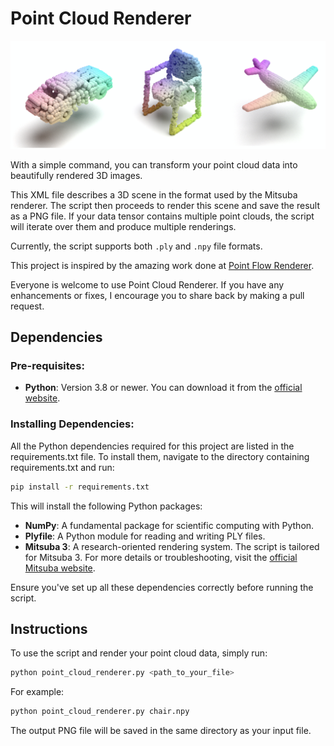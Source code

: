# Point Cloud Renderer

![mitsuba rendering](mitsuba_rendering.png)

With a simple command, you can transform your point cloud data into beautifully rendered 3D images.

This XML file describes a 3D scene in the format used by the Mitsuba renderer. 
The script then proceeds to render this scene and save the result as a PNG file. 
If your data tensor contains multiple point clouds, the script will iterate over them and produce multiple renderings.

Currently, the script supports both `.ply` and `.npy` file formats.

This project is inspired by the amazing work done at [Point Flow Renderer](https://github.com/zekunhao1995/PointFlowRenderer). 

Everyone is welcome to use Point Cloud Renderer. 
If you have any enhancements or fixes, I encourage you to share back by making a pull request.

## Dependencies

### Pre-requisites:
- **Python**: Version 3.8 or newer. You can download it from the [official website](https://www.python.org/downloads/).

### Installing Dependencies:
All the Python dependencies required for this project are listed in the requirements.txt file. To install them, navigate to the directory containing requirements.txt and run:

```bash
pip install -r requirements.txt
```
This will install the following Python packages:

- **NumPy**: A fundamental package for scientific computing with Python.
- **Plyfile**: A Python module for reading and writing PLY files.
- **Mitsuba 3**: A research-oriented rendering system. The script is tailored for Mitsuba 3. For more details or troubleshooting, visit the [official Mitsuba website](http://www.mitsuba-renderer.org).

Ensure you've set up all these dependencies correctly before running the script.

## Instructions

To use the script and render your point cloud data, simply run:
```bash
python point_cloud_renderer.py <path_to_your_file>
```

For example:

```bash
python point_cloud_renderer.py chair.npy
```

The output PNG file will be saved in the same directory as your input file.
